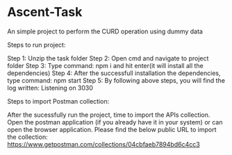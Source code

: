 # Ascent-Task
An simple project to perform the CURD operation using dummy data

Steps to run project:

Step 1: Unzip the task folder
Step 2: Open cmd and navigate to project folder
Step 3: Type command: npm i and hit enter(it will install all the dependencies)
Step 4: After the successfull installation the dependencies, type command: npm start
Step 5: By following above steps, you will find the log written: Listening on 3030

Steps to import Postman collection:

After the sucessfully run the project, time to import the APIs collection.
Open the postman application (if you already have it in your system) or can open the browser application.
Please find the below public URL to import the collection:
	https://www.getpostman.com/collections/04cbfaeb7894bd6c4cc3
